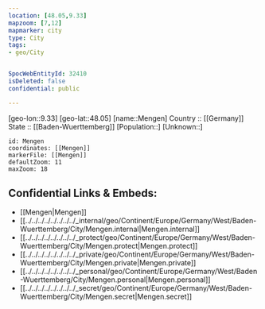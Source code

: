 ```yaml
---
location: [48.05,9.33] 
mapzoom: [7,12] 
mapmarker: city 
type: City
tags:
- geo/City


SpocWebEntityId: 32410
isDeleted: false
confidential: public

---
```

[geo-lon::9.33] 
[geo-lat::48.05] 
[name::Mengen] 
Country :: [[Germany]]  
State :: [[Baden-Wuerttemberg]] 
[Population::] 
[Unknown::] 


```leaflet
id: Mengen
coordinates: [[Mengen]] 
markerFile: [[Mengen]] 
defaultZoom: 11 
maxZoom: 18
```


## Confidential Links & Embeds: 
- [[Mengen|Mengen]]  
- [[../../../../../../../../_internal/geo/Continent/Europe/Germany/West/Baden-Wuerttemberg/City/Mengen.internal|Mengen.internal]] 
- [[../../../../../../../../_protect/geo/Continent/Europe/Germany/West/Baden-Wuerttemberg/City/Mengen.protect|Mengen.protect]] 
- [[../../../../../../../../_private/geo/Continent/Europe/Germany/West/Baden-Wuerttemberg/City/Mengen.private|Mengen.private]] 
- [[../../../../../../../../_personal/geo/Continent/Europe/Germany/West/Baden-Wuerttemberg/City/Mengen.personal|Mengen.personal]] 
- [[../../../../../../../../_secret/geo/Continent/Europe/Germany/West/Baden-Wuerttemberg/City/Mengen.secret|Mengen.secret]] 
